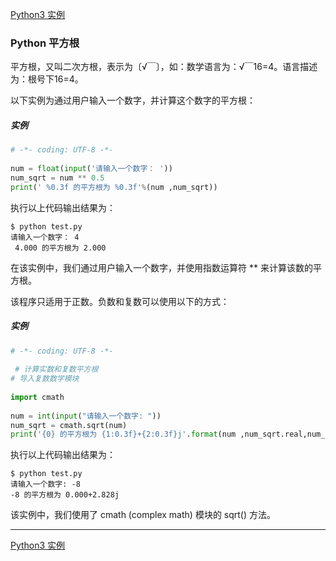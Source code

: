 [Python3 实例](/src/lesson25.examples/examples.md)
### Python 平方根

平方根，又叫二次方根，表示为〔√￣〕，如：数学语言为：√￣16=4。语言描述为：根号下16=4。

以下实例为通过用户输入一个数字，并计算这个数字的平方根：

##### 实例
```python
# -*- coding: UTF-8 -*-
 
num = float(input('请输入一个数字： '))
num_sqrt = num ** 0.5
print(' %0.3f 的平方根为 %0.3f'%(num ,num_sqrt))
```
执行以上代码输出结果为：
```
$ python test.py 
请输入一个数字： 4
 4.000 的平方根为 2.000
```
在该实例中，我们通过用户输入一个数字，并使用指数运算符 ** 来计算该数的平方根。

该程序只适用于正数。负数和复数可以使用以下的方式：

##### 实例
```python
# -*- coding: UTF-8 -*-
 
 # 计算实数和复数平方根
# 导入复数数学模块
 
import cmath
 
num = int(input("请输入一个数字: "))
num_sqrt = cmath.sqrt(num)
print('{0} 的平方根为 {1:0.3f}+{2:0.3f}j'.format(num ,num_sqrt.real,num_sqrt.imag))
```
执行以上代码输出结果为：
```
$ python test.py 
请输入一个数字: -8
-8 的平方根为 0.000+2.828j
```
该实例中，我们使用了 cmath (complex math) 模块的 sqrt() 方法。

---
[Python3 实例](/src/lesson25.examples/examples.md)
